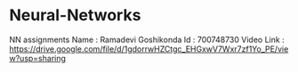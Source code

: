 # Neural-Networks
NN assignments
Name : Ramadevi Goshikonda
Id : 700748730
Video Link : https://drive.google.com/file/d/1gdorrwHZCtgc_EHGxwV7Wxr7zf1Yo_PE/view?usp=sharing
